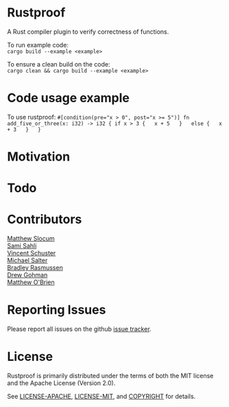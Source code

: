 # Rustproof
A Rust compiler plugin to verify correctness of functions.

To run example code:  
    `cargo build --example <example>`

To ensure a clean build on the code:  
    `cargo clean && cargo build --example <example>`

# Code usage example

To use rustproof:
    ```
    #[condition(pre="x > 0", post="x >= 5")]
    fn add_five_or_three(x: i32) -> i32 {
        if x > 3 {  
            x + 5  
        }  
        else {  
            x + 3  
        }  
    }
    ```


# Motivation


# Todo


# Contributors
[Matthew Slocum][acro]  
[Sami Sahli][sahli]  
[Vincent Schuster][schuster]  
[Michael Salter][salter]  
[Bradley Rasmussen][rasmussen]  
[Drew Gohman][gohman]  
[Matthew O'Brien][obrien]  

[acro]:https://github.com/arc3x
[sahli]:https://github.com/ssahli
[schuster]:https://github.com/VSchuster
[salter]:https://github.com/salterm
[rasmussen]:https://github.com/bajr
[gohman]:https://github.com/found101
[obrien]:https://github.com/obriematt

# Reporting Issues

Please report all issues on the github [issue tracker][issues].

[issues]:https://github.com/Rust-Proof/rustproof/issues


# License

Rustproof is primarily distributed under the terms of both the MIT license and the Apache License (Version 2.0).

See [LICENSE-APACHE][1], [LICENSE-MIT][2], and [COPYRIGHT][3] for details.

[1]:https://github.com/Rust-Proof/rustproof/blob/master/LICENSE-APACHE
[2]:https://github.com/Rust-Proof/rustproof/blob/master/LICENSE-MIT
[3]:https://github.com/Rust-Proof/rustproof/blob/master/COPYRIGHT
